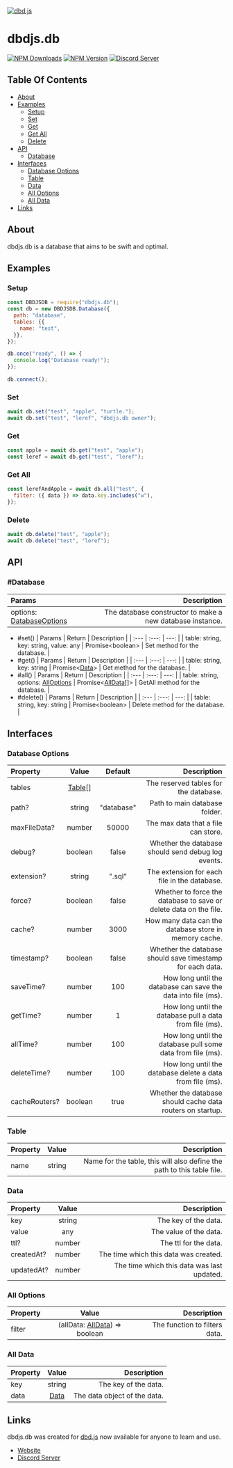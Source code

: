 [![dbd.js](https://cdn.discordapp.com/attachments/817018613046312990/846181270840279050/dbdjs.png)](https://discord.com/invite/HMUfMXDQsV)

# dbdjs.db

[![NPM Downloads](https://img.shields.io/npm/dt/dbdjs.db.svg?maxAge=3600)](https://www.npmjs.com/package/dbdjs.db)
[![NPM Version](https://img.shields.io/npm/v/dbdjs.db.svg?maxAge=3600)](https://www.npmjs.com/package/dbdjs.db)
[![Discord Server](https://img.shields.io/discord/773352845738115102?color=7289da&logo=discord&logoColor=white)](https://discord.com/invite/HMUfMXDQsV)

## Table Of Contents
- [About](#about)
- [Examples](#examples)
  - [Setup](#setup)
  - [Set](#set)
  - [Get](#get)
  - [Get All](#get-all)
  - [Delete](#delete)
- [API](#api)
  - [Database](#database)
- [Interfaces](#interfaces)
  - [Database Options](#database-options)
  - [Table](#table)
  - [Data](#data)
  - [All Options](#all-options)
  - [All Data](#all-data)
- [Links](#links)

## About
dbdjs.db is a database that aims to be swift and optimal.

## Examples
### Setup
```js
const DBDJSDB = require("dbdjs.db");
const db = new DBDJSDB.Database({
  path: "database",
  tables: {{
    name: "test",
  }},
});

db.once("ready", () => {
  console.log("Database ready!");
});

db.connect();
```

### Set
```js
await db.set("test", "apple", "turtle.");
await db.set("test", "leref", "dbdjs.db owner");
```

### Get
```js
const apple = await db.get("test", "apple");
const leref = await db.get("test", "leref");
```

### Get All
```js
const lerefAndApple = await db.all("test", {
  filter: ({ data }) => data.key.includes("w"),
});
```

### Delete
```js
await db.delete("test", "apple");
await db.delete("test", "leref");
```

## API
### #Database
| Params | Description |
| :--- | ---: |
| options: [DatabaseOptions](#database-options) | The database constructor to make a new database instance. |

- #set()
  | Params | Return | Description |
  | :--- | :---: | ---: |
  | table: string, key: string, value: any | Promise\<boolean> | Set method for the database. |
- #get()
  | Params | Return | Description |
  | :--- | :---: | ---: |
  | table: string, key: string | Promise\<[Data](#data)> | Get method for the database. |
- #all()
  | Params | Return | Description |
  | :--- | :---: | ---: |
  | table: string, options: [AllOptions](#all-options) | Promise\<[AllData](#all-data)\[]> | GetAll method for the database. |
- #delete()
  | Params | Return | Description |
  | :--- | :---: | ---: |
  | table: string, key: string | Promise\<boolean> | Delete method for the database. |

## Interfaces
### Database Options
| Property | Value | Default | Description |
| :--- | :---: | :---: | ---: |
| tables | [Table](#tables)\[] | | The reserved tables for the database. |
| path? | string | "database" | Path to main database folder. |
| maxFileData? | number | 50000 | The max data that a file can store. |
| debug? | boolean | false | Whether the database should send debug log events. |
| extension? | string | ".sql" | The extension for each file in the database. |
| force? | boolean | false | Whether to force the database to save or delete data on the file. |
| cache? | number | 3000 | How many data can the database store in memory cache. |
| timestamp? | boolean | false | Whether the database should save timestamp for each data. |
| saveTime? | number | 100 | How long until the database can save the data into file (ms). |
| getTime? | number | 1 | How long until the database pull a data from file (ms). |
| allTime? | number | 100 | How long until the database pull some data from file (ms). |
| deleteTime? | number | 100 | How long until the database delete a data from file (ms). |
| cacheRouters? | boolean | true | Whether the database should cache data routers on startup. |

### Table
| Property | Value | Description |
| :--- | :---: | ---: |
| name | string | Name for the table, this will also define the path to this table file. |

### Data
| Property | Value | Description |
| :--- | :---: | ---:
| key | string | The key of the data. |
| value | any | The value of the data. |
| ttl? | number | The ttl for the data. |
| createdAt? | number | The time which this data was created. |
| updatedAt? | number | The time which this data was last updated. |

### All Options
| Property | Value | Description |
| :--- | :---: | ---: |
| filter | (allData: [AllData](#all-data)) => boolean | The function to filters data. |

### All Data
| Property | Value | Description |
| :--- | :---: | ---: |
| key | string | The key of the data. |
| data | [Data](#data) | The data object of the data. |

## Links
dbdjs.db was created for [dbd.js](https://www.npmjs.com/package/dbd.js) now available for anyone to learn and use.
- [Website](https://dbd.js.org)
- [Discord Server](https://dbd.js.org/invite)